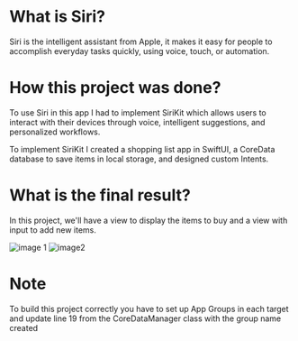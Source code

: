 # What is Siri?
Siri is the intelligent assistant from Apple, it makes it easy for people to accomplish everyday tasks quickly, using voice, touch, or automation. 

# How this project was done?
To use Siri in this app I had to implement SiriKit which allows users to interact with their devices through voice, intelligent suggestions, and personalized workflows. 

To implement SiriKit I created a shopping list app in SwiftUI, a CoreData database to save items in local storage, and designed custom Intents.

# What is the final result?
In this project, we'll have a view to display the items to buy and a view with input to add new items.


![image 1](https://github.com/deisymelo/SiriKitExampleApp/assets/25552067/4650523b-fdd4-4327-a076-eb44432f1083)   ![image2](https://github.com/deisymelo/SiriKitExampleApp/assets/25552067/c0b225b5-7d7e-44ef-abad-cf938e78f5cb)

# Note
To build this project correctly you have to set up App Groups in each target and update line 19 from the CoreDataManager class with the group name created
